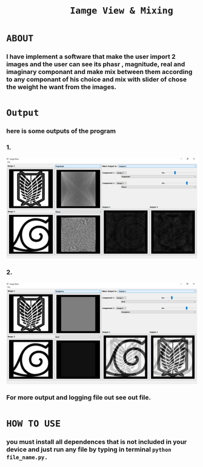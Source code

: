 # &emsp;&emsp;&emsp;&emsp;&emsp;&emsp;**`Iamge View & Mixing`**


# **`ABOUT`**

### I have implement a software that make the user import 2 images and the user can see its phasr , magnitude, real and imaginary componant and make mix between them according to any componant of his choice and mix with slider of chose the weight he want from the images.

# **`Output`**
### here is some outputs of the program 
### 1.
![](out/out_1.png)
### 2.
![](out/real_imaginary.png)
### For more output and logging file out see out file.



# **`HOW TO USE`**
### you must install all dependences that is not included in your device and just run any file by typing in terminal `python file_name.py.`




